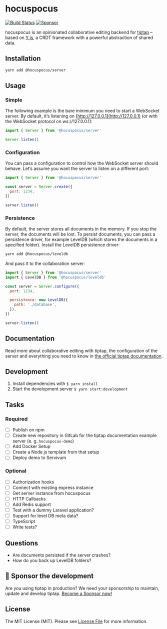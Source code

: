 # hocuspocus
<!-- [![Version](https://img.shields.io/npm/v/@hocuspocus/server.svg?label=version)](https://www.npmjs.com/package/hocuspocustserver-server)
[![Downloads](https://img.shields.io/npm/dm/@hocuspocus/server.svg)](https://npmcharts.com/compare/@hocuspocus/server?minimal=true)
[![License](https://img.shields.io/npm/l/@hocuspocus/server.svg)](https://www.npmjs.com/package/@hocuspocus/server) -->
[![Build Status](https://github.com/ueberdosis/hocuspocus/workflows/build/badge.svg)](https://github.com/ueberdosis/hocuspocus/actions)
[![Sponsor](https://img.shields.io/static/v1?label=Sponsor&message=%E2%9D%A4&logo=GitHub)](https://github.com/sponsors/ueberdosis)

hocuspocus is an opinionated collaborative editing backend for [tiptap](https://github.com/ueberdosis/tiptap) – based on [Y.js](https://github.com/yjs/yjs), a CRDT framework with a powerful abstraction of shared data.

## Installation

```bash
yarn add @hocuspocus/server
```

## Usage

### Simple
The following example is the bare minimum you need to start a WebSocket server. By default, it’s listening on [http://127.0.0.1](http://127.0.0.1) (or with the WebSocket protocol on ws://127.0.0.1):

```js
import { Server } from '@hocuspocus/server'

Server.listen()
```

### Configuration
You can pass a configuration to control how the WebSocket server should behave. Let’s assume you want the server to listen on a different port:

```js
import { Server } from '@hocuspocus/server'

const server = Server.create({
  port: 1234,
})

server.listen()
```

### Persistence
By default, the server stores all documents in the memory. If you stop the server, the documents will be lost. To persist documents, you can pass a persistence driver, for example LevelDB (which stores the documents in a specified folder). Install the LevelDB persistence driver:

```bash
yarn add @hocuspocus/leveldb
```

And pass it to the collaboration server:
```js
import { Server } from '@hocuspocus/server'
import { LevelDB } from '@hocuspocus/leveldb'

const server = Server.configure({
  port: 1234,

  persistence: new LevelDB({
    path: './database',
  }),
})

server.listen()
```

## Documentation
Read more about collaborative editing with tiptap, the configuration of the server and everything you need to know in [the official tiptap documentation](https://next.tiptap.dev/guide/collaborative-editing).

## Development
1. Install dependencies with `$ yarn install`
2. Start the development server `$ yarn start:development`

## Tasks
### Required
- [ ] Publish on npm
- [ ] Create new repository in GitLab for the tiptap documentation example server (e. g. `hocuspocus-demo`)
- [ ] Add Docker Setup
- [ ] Create a Node.js template from that setup
- [ ] Deploy demo to Servivum

### Optional
- [ ] Authorization hooks
- [ ] Connect with existing express instance
- [ ] Get server instance from hocuspocus
- [ ] HTTP Callbacks
- [ ] Add Redis support
- [ ] Test with a dummy Laravel application?
- [ ] Support for level DB meta data?
- [ ] TypeScript
- [ ] Write tests?

## Questions
- Are documents persisted if the server crashes?
- How do you back up LevelDB folders?

## 💖 Sponsor the development
Are you using tiptap in production? We need your sponsorship to maintain, update and develop tiptap. [Become a Sponsor now!](https://github.com/sponsors/ueberdosis)

## License
The MIT License (MIT). Please see [License File](LICENSE.md) for more information.
